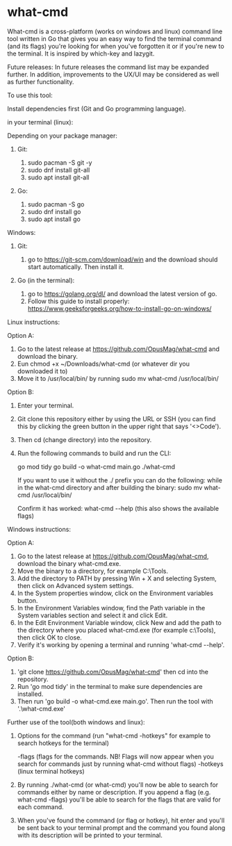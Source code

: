 # what-cmd
What-cmd is a cross-platform (works on windows and linux) command line tool written in Go that gives you an easy way to find the terminal command (and its flags) you're looking for when you've forgotten it or if you're new to the terminal. It is inspired by which-key and lazygit.

Future releases: In future releases the command list may be expanded further. In addition, improvements to the UX/UI may be considered as well as further functionality.

To use this tool:

Install dependencies first (Git and Go programming language).  

in your terminal (linux):

Depending on your package manager:
1. Git:
   1. sudo pacman -S git -y
   2. sudo dnf install git-all
   3. sudo apt install git-all

2. Go:
   1. sudo pacman -S go
   2. sudo dnf install go
   3. sudo apt install go

Windows:
1. Git:
   1. go to https://git-scm.com/download/win and the download should start automatically. Then install it.

2. Go (in the terminal):
   1. go to https://golang.org/dl/ and download the latest version of go. 
   2. Follow this guide to install properly: https://www.geeksforgeeks.org/how-to-install-go-on-windows/

Linux instructions:

Option A: 
   1. Go to the latest release at https://github.com/OpusMag/what-cmd and download the binary. 
   2. Eun chmod +x ~/Downloads/what-cmd (or whatever dir you downloaded it to) 
   3. Move it to /usr/local/bin/ by running sudo mv what-cmd /usr/local/bin/

Option B: 
   1. Enter your terminal. 
   2. Git clone this repository either by using the URL or SSH (you can find this by clicking the green button in the upper right that says '<>Code'). 
   3. Then cd (change directory) into the repository. 
   4. Run the following commands to build and run the CLI:

      go mod tidy
      go build -o what-cmd main.go
      ./what-cmd

      If you want to use it without the ./ prefix you can do the following:
      while in the what-cmd directory and after building the binary:
      sudo mv what-cmd /usr/local/bin/

      Confirm it has worked:
      what-cmd --help (this also shows the available flags)

Windows instructions:

Option A: 
   1. Go to the latest release at https://github.com/OpusMag/what-cmd, download the binary what-cmd.exe.
   2. Move the binary to a directory, for example C:\Tools.
   3. Add the directory to PATH by pressing Win + X and selecting System, then click on Advanced system settings. 
   4. In the System properties window, click on the Environment variables button. 
   5. In the Environment Variables window, find the Path variable in the System variables section and select it and click Edit. 
   6. In the Edit Environment Variable window, click New and add the path to the directory where you placed what-cmd.exe (for example c:\Tools), then click OK to close. 
   7. Verify it's working by opening a terminal and running 'what-cmd --help'. 

Option B: 
   1. 'git clone https://github.com/OpusMag/what-cmd' then cd into the repository. 
   2. Run 'go mod tidy' in the terminal to make sure dependencies are installed. 
   3. Then run 'go build -o what-cmd.exe main.go'. Then run the tool with '.\what-cmd.exe'

Further use of the tool(both windows and linux):

1. Options for the command (run "what-cmd -hotkeys" for example to search hotkeys for the terminal)

   -flags (flags for the commands. NB! Flags will now appear when you search for commands just by running what-cmd without flags)
   -hotkeys (linux terminal hotkeys)

2. By running ./what-cmd (or what-cmd) you'll now be able to search for commands either by name or description. If you append a flag (e.g. what-cmd -flags) you'll be able to search for the flags that are valid for each command.

3. When you've found the command (or flag or hotkey), hit enter and you'll be sent back to your terminal prompt and the command you found along with its description will be printed to your terminal.
